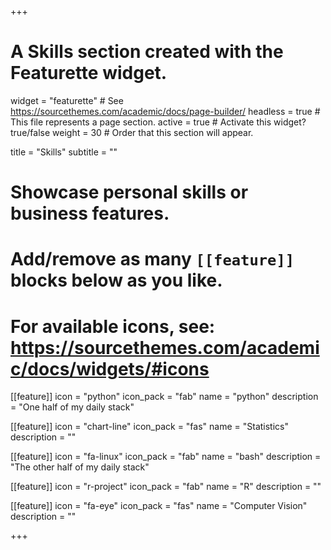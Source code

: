 +++
# A Skills section created with the Featurette widget.
widget = "featurette"  # See https://sourcethemes.com/academic/docs/page-builder/
headless = true  # This file represents a page section.
active = true  # Activate this widget? true/false
weight = 30  # Order that this section will appear.

title = "Skills"
subtitle = ""

# Showcase personal skills or business features.
# 
# Add/remove as many `[[feature]]` blocks below as you like.
# 
# For available icons, see: https://sourcethemes.com/academic/docs/widgets/#icons

[[feature]]
  icon = "python"
  icon_pack = "fab"
  name = "python"
  description = "One half of my daily stack"


[[feature]]
  icon = "chart-line"
  icon_pack = "fas"
  name = "Statistics"
  description = ""  






[[feature]]
  icon = "fa-linux"
  icon_pack = "fab"
  name = "bash"
  description = "The other half of my daily stack"

[[feature]]
  icon = "r-project"
  icon_pack = "fab"
  name = "R"
  description = ""







[[feature]]
  icon = "fa-eye"
  icon_pack = "fas"
  name = "Computer Vision"
  description = ""




+++
